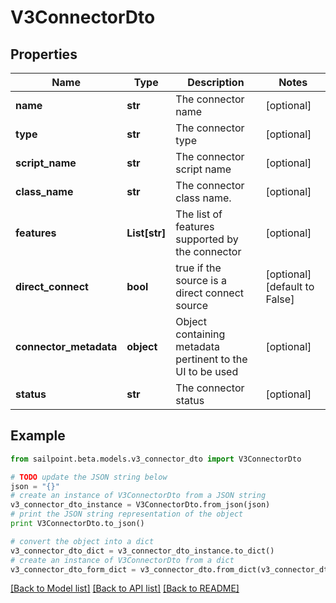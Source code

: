 # V3ConnectorDto


## Properties

Name | Type | Description | Notes
------------ | ------------- | ------------- | -------------
**name** | **str** | The connector name | [optional] 
**type** | **str** | The connector type | [optional] 
**script_name** | **str** | The connector script name | [optional] 
**class_name** | **str** | The connector class name. | [optional] 
**features** | **List[str]** | The list of features supported by the connector | [optional] 
**direct_connect** | **bool** | true if the source is a direct connect source | [optional] [default to False]
**connector_metadata** | **object** | Object containing metadata pertinent to the UI to be used | [optional] 
**status** | **str** | The connector status | [optional] 

## Example

```python
from sailpoint.beta.models.v3_connector_dto import V3ConnectorDto

# TODO update the JSON string below
json = "{}"
# create an instance of V3ConnectorDto from a JSON string
v3_connector_dto_instance = V3ConnectorDto.from_json(json)
# print the JSON string representation of the object
print V3ConnectorDto.to_json()

# convert the object into a dict
v3_connector_dto_dict = v3_connector_dto_instance.to_dict()
# create an instance of V3ConnectorDto from a dict
v3_connector_dto_form_dict = v3_connector_dto.from_dict(v3_connector_dto_dict)
```
[[Back to Model list]](../README.md#documentation-for-models) [[Back to API list]](../README.md#documentation-for-api-endpoints) [[Back to README]](../README.md)


